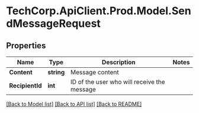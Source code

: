 # TechCorp.ApiClient.Prod.Model.SendMessageRequest

## Properties

Name | Type | Description | Notes
------------ | ------------- | ------------- | -------------
**Content** | **string** | Message content | 
**RecipientId** | **int** | ID of the user who will receive the message | 

[[Back to Model list]](../../README.md#documentation-for-models) [[Back to API list]](../../README.md#documentation-for-api-endpoints) [[Back to README]](../../README.md)

